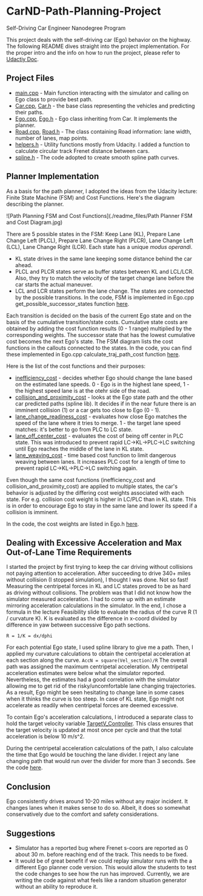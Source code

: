 # CarND-Path-Planning-Project
Self-Driving Car Engineer Nanodegree Program
   
This project deals with the self-driving car (Ego) behavior on the highway. The following README dives straight into the
project implementation.  For the proper intro and the info on how to run the project, please refer to
[Udactiy Doc](./README_udacity.md).

## Project Files
* [main.cpp](./src/main.cpp) - Main function interacting with the simulator and calling on Ego class to provide best path.
* [Car.cpp](./src/Car.cpp), [Car.h](./src/Car.h) - the base class representing the vehicles and predicting their paths.
* [Ego.cpp](./src/Ego.cpp), [Ego.h](./src/Ego.h) - Ego class inheriting from Car.  It implements the planner.
* [Road.cpp](./src/Road.cpp), [Road.h](./src/Road.h) - The class containing Road information: lane width, number of lanes, map points.
* [helpers.h](./src/helpers.h) - Utility functions mostly from Udacity.  I added a function to calculate circular track Frenet distance between cars.
* [spline.h](./src/spline.h) - The code adopted to create smooth spline path curves.


## Planner Implementation

As a basis for the path planner, I adopted the ideas from the Udacity lecture: Finite State Machine (FSM) and Cost Functions.
Here's the diagram describing the planner.

![Path Planning FSM and Cost Functions](./readme_files/Path Planner FSM and Cost Diagram.jpg)

There are 5 possible states in the FSM: Keep Lane (KL), Prepare Lane Change Left (PLCL), Prepare Lane Change Right (PLCR),
Lane Change Left (LCL), Lane Change Right (LCR).  Each state has a unique *modus operandi*.
- KL state drives in the same lane keeping some distance behind the car ahead.
- PLCL and PLCR states serve as buffer states between KL and LCL/LCR.  Also, they try to match the velocity of the target change lane before the car starts the actual maneuver.
- LCL and LCR states perform the lane change.
The states are connected by the possible transitions.  In the code, FSM is implemented in Ego.cpp get_possible_successor_states
function [here](https://github.com/dlitvak/CarND-Path-Planning-Project/blob/master/src/Ego.cpp#L246).

Each transition is decided on the basis of the current Ego state and on the basis of the cumulative transition/state costs.
Cumulative state costs are obtained by adding the cost function results (0 - 1 range) multiplied by the corresponding weights.
The successor state that has the lowest cumulative cost becomes the next Ego's state.
The FSM diagram lists the cost functions in the callouts connected to the states.  In the code, you can find these implemented
in Ego.cpp calculate_traj_path_cost function [here](https://github.com/dlitvak/CarND-Path-Planning-Project/blob/master/src/Ego.cpp#L556).

Here is the list of the cost functions and their purposes:
* [inefficiency_cost](https://github.com/dlitvak/CarND-Path-Planning-Project/blob/master/src/Ego.cpp#L570) - decides whether Ego should change the lane based on the estimated lane speeds. 0 - Ego is in the highest lane speed, 1 - the highest speed lane is at the otehr side of the road.
* [collision_and_proximity_cost](https://github.com/dlitvak/CarND-Path-Planning-Project/blob/master/src/Ego.cpp#L614) - looks at the Ego state path and the other car predicted paths (spline lib).  It decides if in the near future there is an imminent collision (1) or a car gets too close to Ego (0 - 1).
* [lane_change_readiness_cost](https://github.com/dlitvak/CarND-Path-Planning-Project/blob/master/src/Ego.cpp#L660) - evaluates how close Ego matches the speed of the lane where it tries to merge. 1 - the target lane speed matches: it's better to go from PLC to LC state.
* [lane_off_center_cost](https://github.com/dlitvak/CarND-Path-Planning-Project/blob/master/src/Ego.cpp#L690) - evaluates the cost of being off center in PLC state.  This was introduced to prevent rapid LC->KL->PLC->LC switching until Ego reaches the middle of the lane in KL state.
* [lane_weaving_cost](https://github.com/dlitvak/CarND-Path-Planning-Project/blob/master/src/Ego.cpp#L711) - time based cost function to limit dangerous weaving between lanes.  It increases PLC cost for a length of time to prevent rapid LC->KL->PLC->LC switching again.

Even though the same cost functions (inefficiency_cost and collision_and_proximity_cost) are applied to multiple states,
the car's behavior is adjusted by the differing cost weights associated with each state.  For e.g. collision cost weight
is higher in LC/PLC than in KL state.  This is in order to encourage Ego to stay in the same lane and lower its speed if a
collision is imminent.

In the code, the cost weights are listed in Ego.h [here](https://github.com/dlitvak/CarND-Path-Planning-Project/blob/master/src/Ego.h#L227).

## Dealing with Excessive Acceleration and Max Out-of-Lane Time Requirements

I started the project by first trying to keep the car driving without collisions not paying attention to acceleration.
After succeeding to drive 340+ miles without collision (I stopped simulation), I thought I was done.  Not so fast!
Measuring the centripetal forces in KL and LC states proved to be as hard as driving without collisions.  The problem was that
I did not know how the simulator measured acceleration.  I had to come up with an estimate mirroring acceleration calculations in the simulator.
In the end, I chose a formula in the lecture Feasibility slide to evaluate the radius of the curve R (1 / curvature K).
K is evaluated as the difference in x-coord divided by difference in yaw between successive Ego path sections.

``` R = 1/K = dx/dphi ```

For each potential Ego state, I used spline library to give me a path.  Then, I applied my curvature calculations to obtain the
centripetal acceleration at each section along the curve.
 ``` AccN = square(Vel_section)/R ```
 The overall path was assigned the maximum centripetal acceleration.  My centripetal acceleration estimates were below what the simulator reported.
 Nevertheless, the estimates had a good correlation with the simulator allowing me to get rid of the risky/uncomfortable lane changing trajectories.
 As a result, Ego might be seen hesitating to change lane in some cases when it thinks the curve is too steep.   In case of KL state,
 Ego might not accelerate as readily when centripetal forces are deemed excessive.

 To contain Ego's acceleration calculations, I introduced a separate class to hold the target velocity variable [TargetV_Controller](https://github.com/dlitvak/CarND-Path-Planning-Project/blob/master/src/Ego.h#L227).
 This class ensures that the target velocity is updated at most once per cycle and that the total acceleration is below 10 m/s^2.

 During the centripetal acceleration calculations of the path, I also calculate the time that Ego would be touching the lane divider.
 I reject any lane changing path that would run over the divider for more than 3 seconds. See the code [here](https://github.com/dlitvak/CarND-Path-Planning-Project/blob/master/src/Ego.cpp#L371).

 ## Conclusion

 Ego consistently drives around 10-20 miles without any major incident.  It changes lanes when it makes sense to do so.
 Albeit, it does so somewhat conservatively due to the comfort and safety considerations.

## Suggestions

- Simulator has a reported bug where Frenet s-coors are reported as 0 about 30 m. before reaching end of the track.  This needs to be fixed.
- It would be of great benefit if we could replay simulator runs with the a different Ego planner code version.  This would allow the students to test the code changes to see how the run has improved.  Currently, we are writing the code against what feels like a random situation generator without an ability to reproduce it.